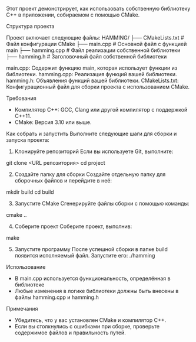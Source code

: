 Этот проект демонстрирует, как использовать собственную библиотеку C++ в приложении, собираемом с помощью CMake.

Структура проекта

Проект включает следующие файлы:
HAMMING/
├── CMakeLists.txt       # Файл конфигурации CMake
├── main.cpp             # Основной файл с функцией main
├── hamming.cpp          # Файл реализации собственной библиотеки
├── hamming.h            # Заголовочный файл собственной библиотеки

main.cpp: Содержит функцию main, которая использует функции из библиотеки.
hamming.cpp: Реализация функций вашей библиотеки.
hamming.h: Объявления функций вашей библиотеки.
CMakeLists.txt: Конфигурационный файл для сборки проекта с использованием CMake.

Требования
* Компилятор C++: GCC, Clang или другой компилятор с поддержкой C++11.
* CMake: Версия 3.10 или выше.

Как собрать и запустить
Выполните следующие шаги для сборки и запуска проекта:

1. Клонируйте репозиторий
Если вы используете Git, выполните:

git clone <URL репозитория>
cd project

2. Создайте папку для сборки
Создайте отдельную папку для сборочных файлов и перейдите в неё:

mkdir build
cd build

3. Запустите CMake
Сгенерируйте файлы сборки с помощью команды:

cmake ..

4. Соберите проект
Соберите проект, выполнив:

make

5. Запустите программу
После успешной сборки в папке build появится исполняемый файл. Запустите его:
./hamming

Использование
* В main.cpp используется функциональность, определённая в библиотеке 
* Любые изменения в логике библиотеки должны быть внесены в файлы hamming.cpp и hamming.h

Примечания
* Убедитесь, что у вас установлен CMake и компилятор C++.
* Если вы столкнулись с ошибками при сборке, проверьте содержимое файлов и правильность путей.




